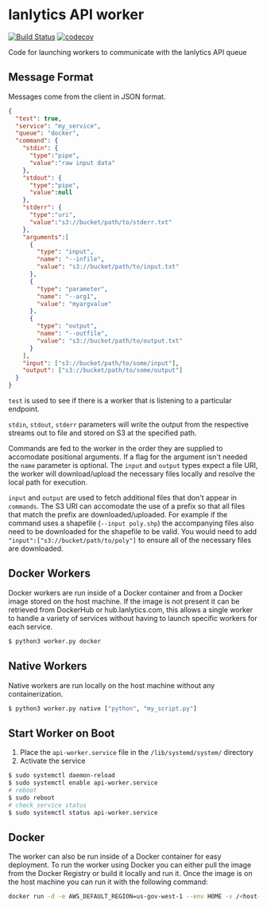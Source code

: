 # lanlytics API worker
[![Build Status](https://ci.lanlytics.com/nisac/lanlytics-api-worker.svg?token=RmFwLDimUxzrPXXq8Kti&branch=master)](https://ci.lanlytics.com/nisac/lanlytics-api-worker)
[![codecov](https://cov.lanlytics.com/ghe/nisac/lanlytics-api-worker/branch/master/graph/badge.svg)](https://cov.lanlytics.com/ghe/nisac/lanlytics-api-worker)

Code for launching workers to communicate with the lanlytics API queue

## Message Format
Messages come from the client in JSON format.
```json
{
  "test": true,
  "service": "my_service",
  "queue": "docker",
  "command": {
    "stdin": {
      "type":"pipe",
      "value":"raw input data"
    },
    "stdout": {
      "type":"pipe",
      "value":null
    },
    "stderr": {
      "type":"uri",
      "value":"s3://bucket/path/to/stderr.txt"
    },
    "arguments":[
      {
        "type": "input",
        "name": "--infile",
        "value": "s3://bucket/path/to/input.txt"
      },
      {
        "type": "parameter",
        "name": "--arg1",
        "value": "myargvalue"
      },
      {
        "type": "output",
        "name": "--outfile",
        "value": "s3://bucket/path/to/output.txt"
      }
    ],
    "input": ["s3://bucket/path/to/some/input"],
    "output": ["s3://bucket/path/to/some/output"]
  }
}
```

`test` is used to see if there is a worker that is listening to a particular endpoint.

`stdin`, `stdout`, `stderr` parameters will write the output from the respective streams out to file and stored on S3 at the specified path.

Commands are fed to the worker in the order they are supplied to accomodate positional arguments. If a flag for the argument isn't needed the `name` parameter is optional. The `input` and `output` types expect a file URI, the worker will download/upload the necessary files locally and resolve the local path for execution.

`input` and `output` are used to fetch additional files that don't appear in `commands`. The S3 URI can accomodate the use of a prefix so that all files that match the prefix are downloaded/uploaded. For example if the command uses a shapefile (`--input poly.shp`) the accompanying files also need to be downloaded for the shapefile to be valid. You would need to add `"input":["s3://bucket/path/to/poly"]` to ensure all of the necessary files are downloaded. 

## Docker Workers
Docker workers are run inside of a Docker container and from a Docker image stored on the host machine. 
If the image is not present it can be retrieved from DockerHub or hub.lanlytics.com, this allows a 
single worker to handle a variety of services without having to launch specific workers for each service.
```bash
$ python3 worker.py docker
```
## Native Workers
Native workers are run locally on the host machine without any containerization.
```bash
$ python3 worker.py native ["python", "my_script.py"]
```
## Start Worker on Boot
1. Place the `api-worker.service` file in the `/lib/systemd/system/` directory
2. Activate the service
```bash
$ sudo systemctl daemon-reload
$ sudo systemctl enable api-worker.service
# reboot
$ sudo reboot
# check service status
$ sudo systemctl status api-worker.service
```
## Docker
The worker can also be run inside of a Docker container for easy deployment. To run the worker using Docker you can either pull the image from the Docker Registry or build it locally and run it. Once the image is on the host machine you can run it with the following command:
```bash
docker run -d -e AWS_DEFAULT_REGION=us-gov-west-1 --env HOME -v /<host-home-directory>:/<host-home-directory> hub.lanlytics.com/lanlytics-api-worker
```
